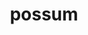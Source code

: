---
title: possum
meaning: to be able
ch: five
pos: verb
inf: posse
conjugation: irregular
derivative: possible
---
